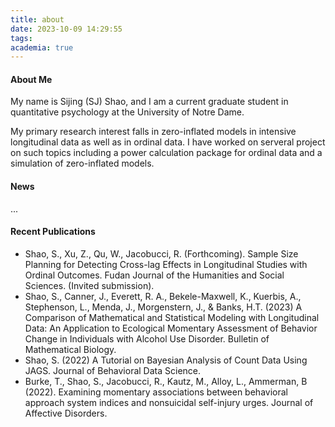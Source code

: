 ```yaml
---
title: about
date: 2023-10-09 14:29:55
tags:
academia: true
---
```


#### About Me

My name is Sijing (SJ) Shao, and I am a current graduate student in quantitative psychology at the University of Notre Dame.

My primary research interest falls in zero-inflated models in intensive longitudinal data as well as in ordinal data. I have worked on serveral project on such topics including a power calculation package for ordinal data and a simulation of zero-inflated models.

#### News

... 

#### Recent Publications


- Shao, S., Xu, Z., Qu, W., Jacobucci, R. (Forthcoming). Sample Size Planning for Detecting Cross-lag Effects in Longitudinal Studies with Ordinal Outcomes. Fudan Journal of the Humanities and Social Sciences. (Invited submission).
- Shao, S., Canner, J., Everett, R. A., Bekele-Maxwell, K., Kuerbis, A., Stephenson, L., Menda, J., Morgenstern, J., & Banks, H.T. (2023) A Comparison of Mathematical and Statistical Modeling with Longitudinal Data: An Application to Ecological Momentary Assessment of Behavior Change in Individuals with Alcohol Use Disorder. Bulletin of Mathematical Biology.
- Shao, S. (2022) A Tutorial on Bayesian Analysis of Count Data Using JAGS. Journal of Behavioral Data Science.
- Burke, T., Shao, S., Jacobucci, R., Kautz, M., Alloy, L., Ammerman, B (2022). Examining momentary associations between behavioral approach system indices and nonsuicidal self-injury urges. Journal of Affective Disorders.